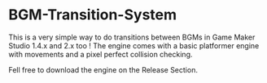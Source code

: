 # BGM-Transition-System

This is a very simple way to do transitions between BGMs in Game Maker Studio 1.4.x and 2.x too !
The engine comes with a basic platformer engine with movements and a pixel perfect collision checking.

Fell free to download the engine on the Release Section.
